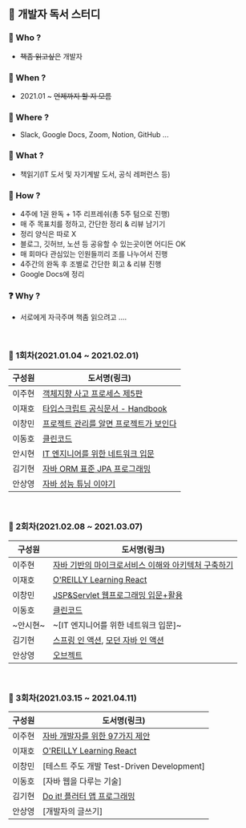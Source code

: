 ## 📒 개발자 독서 스터디

### 👬 Who ?
  - ~~책좀 읽고싶은~~ 개발자 
  
### 📆 When ?
  - 2021.01 ~ ~~언제까지 할 지 모름~~
  
### 🚀 Where ?
  - Slack, Google Docs, Zoom, Notion, GitHub ...
  
### 📕 What ?
  - 책읽기(IT 도서 및 자기계발 도서, 공식 레퍼런스 등) 
  
### 📣 How ?
  - 4주에 1권 완독 + 1주 리프레쉬(총 5주 텀으로 진행)
  - 매 주 목표치를 정하고, 간단한 정리 & 리뷰 남기기
  - 정리 양식은 따로 X
  - 블로그, 깃허브, 노션 등 공유할 수 있는곳이면 어디든 OK
  - 매 회마다 관심있는 인원들끼리 조를 나누어서 진행
  - 4주간의 완독 후 조별로 간단한 회고 & 리뷰 진행
  - Google Docs에 정리
  
### ❓ Why ?
  - 서로에게 자극주며 책좀 읽으려고 .... 
  

<br>

### 🎉 1회차(2021.01.04 ~ 2021.02.01)
| 구성원 | 도서명(링크)
--- | ---
이주현 | [객체지향 사고 프로세스 제5판](https://github.com/jh-dev-study/book-study/tree/main/object-oriented-thinking-process)
이재호 | [타입스크립트 공식문서 - Handbook](https://www.notion.so/TypeScript-efea7353a9aa4856b05e15a9b8f867af)
이창민 | [프로젝트 관리를 알면 프로젝트가 보인다](https://www.notion.so/9c7deef7cf074b0883f567ab620c5479)
이동호 | [클린코드](https://www.notion.so/Clean-code-eb8606885a9845ec8a54e6273e81050c)
안시현 | [IT 엔지니어를 위한 네트워크 입문](https://www.notion.so/IT-49d5c15dc3c34f758935c185b4fe683b)
김기현 | [자바 ORM 표준 JPA 프로그래밍](https://www.notion.so/JPA-bb7bf6cc38994977a28adcf624fd4a5b)
안상영 | [자바 성능 튜닝 이야기](https://github.com/ansangyoung/CS/blob/master/Books/%EC%9E%90%EB%B0%94%20%EC%84%B1%EB%8A%A5%20%ED%8A%9C%EB%8B%9D%20%EC%9D%B4%EC%95%BC%EA%B8%B0.md)

<br>

### 🎉 2회차(2021.02.08 ~ 2021.03.07)
| 구성원 | 도서명(링크)
--- | ---
이주현 | [자바 기반의 마이크로서비스 이해와 아키텍처 구축하기](https://github.com/jh-dev-study/book-study/tree/main/understanding-java-based-msa)
이재호 | [O'REILLY Learning React](https://www.notion.so/Learning-React-fbb0e8d7b7864cdda63326586f3bbd3d)
이창민 | [JSP&Servlet 웹프로그래밍 입문+활용](https://github.com/cm-lee-1960/bookstudy)
이동호 | [클린코드](https://www.notion.so/Clean-code-eb8606885a9845ec8a54e6273e81050c)
~안시현~ | ~[IT 엔지니어를 위한 네트워크 입문]~
김기현 | [스프링 인 액션](https://www.notion.so/bluewow/685c29fff1ba4443bd80163409708dbc), [모던 자바 인 액션](https://www.notion.so/bluewow/c529a2870ccc49fb90ddb839c42abfb5)
안상영 | [오브젝트](https://github.com/ansangyoung/CS/blob/master/Books/%EC%98%A4%EB%B8%8C%EC%A0%9D%ED%8A%B8.md)

<br>

### 🎉 3회차(2021.03.15 ~ 2021.04.11)
| 구성원 | 도서명(링크)
--- | ---
이주현 | [자바 개발자를 위한 97가지 제안](https://github.com/jh-dev-study/book-study/tree/main/%EC%9E%90%EB%B0%94%20%EA%B0%9C%EB%B0%9C%EC%9E%90%EB%A5%BC%20%EC%9C%84%ED%95%9C%2097%EA%B0%80%EC%A7%80%20%EC%A0%9C%EC%95%88)
이재호 | [O'REILLY Learning React](https://www.notion.so/Learning-React-fbb0e8d7b7864cdda63326586f3bbd3d)
이창민 | [테스트 주도 개발 Test-Driven Development]
이동호 | [자바 웹을 다루는 기술]
김기현 | [Do it! 플러터 앱 프로그래밍](https://www.notion.so/Do-it-cb3acb2eec954eb38c1a14eded06e550)
안상영 | [개발자의 글쓰기]
